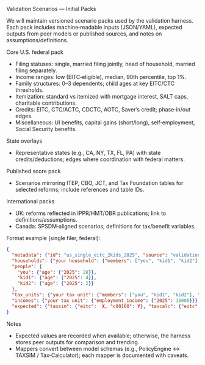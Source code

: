 Validation Scenarios — Initial Packs

We will maintain versioned scenario packs used by the validation harness. Each pack includes machine‑readable inputs (JSON/YAML), expected outputs from peer models or published sources, and notes on assumptions/definitions.

Core U.S. federal pack
- Filing statuses: single, married filing jointly, head of household, married filing separately.
- Income ranges: low (EITC‑eligible), median, 90th percentile, top 1%.
- Family structures: 0–3 dependents; child ages at key EITC/CTC thresholds.
- Itemization: standard vs itemized with mortgage interest, SALT caps, charitable contributions.
- Credits: EITC, CTC/ACTC, CDCTC, AOTC, Saver’s credit; phase‑in/out edges.
- Miscellaneous: UI benefits, capital gains (short/long), self‑employment, Social Security benefits.

State overlays
- Representative states (e.g., CA, NY, TX, FL, PA) with state credits/deductions; edges where coordination with federal matters.

Published score pack
- Scenarios mirroring ITEP, CBO, JCT, and Tax Foundation tables for selected reforms; include references and table IDs.

International packs
- UK: reforms reflected in IPPR/HMT/OBR publications; link to definitions/assumptions.
- Canada: SPSDM‑aligned scenarios; definitions for tax/benefit variables.

Format example (single filer, federal):
```json
{
  "metadata": {"id": "us_single_eitc_2kids_2025", "source": "validation-pack-2025.1"},
  "households": {"your household": {"members": ["you", "kid1", "kid2"], "state_name": {"2025": "CA"}}},
  "people": {
    "you": {"age": {"2025": 28}},
    "kid1": {"age": {"2025": 4}},
    "kid2": {"age": {"2025": 2}}
  },
  "tax_units": {"your tax unit": {"members": ["you", "kid1", "kid2"], "filing_status": {"2025": "SINGLE"}}},
  "incomes": {"your tax unit": {"employment_income": {"2025": 18000}}},
  "expected": {"taxsim": {"eitc":  X, "c00100": Y}, "taxcalc": {"eitc": X2}}
}
```

Notes
- Expected values are recorded when available; otherwise, the harness stores peer outputs for comparison and trending.
- Mappers convert between model schemas (e.g., PolicyEngine ↔︎ TAXSIM / Tax‑Calculator); each mapper is documented with caveats.

